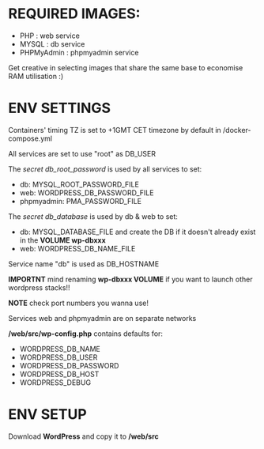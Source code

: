 # REQUIRED IMAGES:

- PHP : web service
- MYSQL : db service
- PHPMyAdmin : phpmyadmin service

Get creative in selecting images that share the same base to economise RAM utilisation :) 

# ENV SETTINGS

Containers' timing TZ is set to +1GMT CET timezone by default in /docker-compose.yml

All services are set to use "root" as DB_USER

The *secret db_root_password* is used by all services to set:
- db: MYSQL_ROOT_PASSWORD_FILE
- web: WORDPRESS_DB_PASSWORD_FILE
- phpmyadmin: PMA_PASSWORD_FILE

The *secret db_database* is used by db & web to set:
- db: MYSQL_DATABASE_FILE and create the DB if it doesn't already exist in the **VOLUME wp-dbxxx**
- web: WORDPRESS_DB_NAME_FILE

Service name "db" is used as DB_HOSTNAME

**IMPORTNT** mind renaming **wp-dbxxx VOLUME** if you want to launch other wordpress stacks!!

**NOTE** check port numbers you wanna use!

Services web and phpmyadmin are on separate networks

**/web/src/wp-config.php** contains defaults for: 
- WORDPRESS_DB_NAME
- WORDPRESS_DB_USER
- WORDPRESS_DB_PASSWORD
- WORDPRESS_DB_HOST
- WORDPRESS_DEBUG

# ENV SETUP

Download **WordPress** and copy it to **/web/src**

